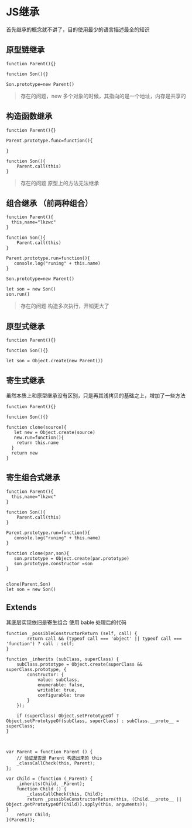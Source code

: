 # JS继承

首先继承的概念就不讲了，目的使用最少的语言描述最全的知识

## 原型链继承

```
function Parent(){}

function Son(){}

Son.prototype=new Parent()
```

> 存在的问题，new 多个对象的时候，其指向的是一个地址，内存是共享的

## 构造函数继承

```
function Parent(){}

Parent.prototype.func=function(){

}

function Son(){
    Parent.call(this)
}

```

> 存在的问题 原型上的方法无法继承

## 组合继承 （前两种组合）

```
function Parent(){
  this,name="lkzwc"
}

function Son(){
    Parent.call(this)
}

Parent.prototype.run=function(){
   console.log("runing" + this.name)
}

Son.prototype=new Parent()

let son = new Son()
son.run()
```

> 存在的问题 构造多次执行，开销更大了

## 原型式继承

```
function Parent(){}

function Son(){}

let son = Object.create(new Parent())
```

## 寄生式继承

虽然本质上和原型继承没有区别，只是再其浅拷贝的基础之上，增加了一些方法

```
function Parent(){}

function Son(){}

function clone(source){
   let new = Object.create(source)
   new.run=function(){
    return this.name
  }
  return new
}
```

## 寄生组合式继承

```
function Parent(){
  this,name="lkzwc"
}

function Son(){
    Parent.call(this)
}

Parent.prototype.run=function(){
   console.log("runing" + this.name)
}

function clone(par,son){
   son.prototype = Object.create(par.prototype)
   son.prototype.constructor =son
}


clone(Parent,Son)
let son = new Son()
```

## Extends

其底层实现依旧是寄生组合 使用 bable 处理后的代码

```
function _possibleConstructorReturn (self, call) {
		return call && (typeof call === 'object' || typeof call === 'function') ? call : self;
}

function _inherits (subClass, superClass) {
	subClass.prototype = Object.create(superClass && superClass.prototype, {
		constructor: {
			value: subClass,
			enumerable: false,
			writable: true,
			configurable: true
		}
	});

	if (superClass) Object.setPrototypeOf ? Object.setPrototypeOf(subClass, superClass) : subClass.__proto__ = superClass;
}



var Parent = function Parent () {
	// 验证是否是 Parent 构造出来的 this
	_classCallCheck(this, Parent);
};

var Child = (function (_Parent) {
	_inherits(Child, _Parent);
	function Child () {
		_classCallCheck(this, Child);
		return _possibleConstructorReturn(this, (Child.__proto__ || Object.getPrototypeOf(Child)).apply(this, arguments));
}
	return Child;
}(Parent));

```
